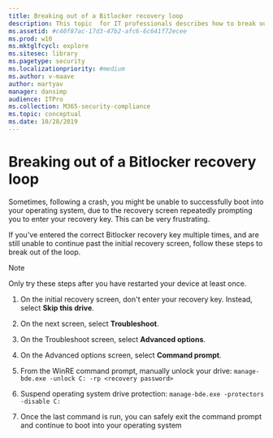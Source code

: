 ```yaml
---
title: Breaking out of a Bitlocker recovery loop
description: This topic  for IT professionals describes how to break out of a Bitlocker recovery loop.
ms.assetid: #c40f87ac-17d3-47b2-afc6-6c641f72ecee
ms.prod: w10
ms.mktglfcycl: explore
ms.sitesec: library
ms.pagetype: security
ms.localizationpriority: #medium
ms.author: v-maave
author: martyav
manager: dansimp
audience: ITPro
ms.collection: M365-security-compliance
ms.topic: conceptual
ms.date: 10/28/2019
---
```


# Breaking out of a Bitlocker recovery loop

Sometimes, following a crash, you might be unable to successfully boot into your operating system, due to the recovery screen repeatedly prompting you to enter your recovery key. This can be very frustrating.

If you've entered the correct Bitlocker recovery key multiple times, and are still unable to continue past the initial recovery screen, follow these steps to break out of the loop.

> [!NOTE]
> Only try these steps after you have restarted your device at least once.

1. On the initial recovery screen, don't enter your recovery key. Instead, select **Skip this drive**.

1. On the next screen, select **Troubleshoot**.

1. On the Troubleshoot screen, select **Advanced options**.

1. On the Advanced options screen, select **Command prompt**.

1. From the WinRE command prompt, manually unlock your drive: `manage-bde.exe -unlock C: -rp <recovery password>`

1. Suspend operating system drive protection: `manage-bde.exe -protectors -disable C:`

1. Once the last command is run, you can safely exit the command prompt and continue to boot into your operating system
